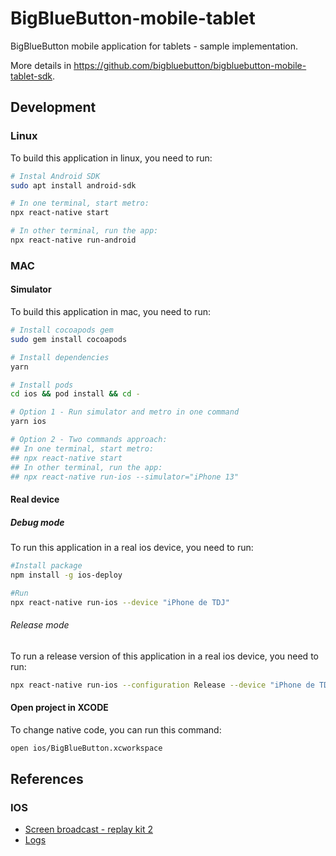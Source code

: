 # BigBlueButton-mobile-tablet

BigBlueButton mobile application for tablets - sample implementation.

More details in https://github.com/bigbluebutton/bigbluebutton-mobile-tablet-sdk.

## Development

### Linux

To build this application in linux, you need to run:

```sh
# Instal Android SDK
sudo apt install android-sdk

# In one terminal, start metro:
npx react-native start

# In other terminal, run the app:
npx react-native run-android
```

### MAC

#### Simulator

To build this application in mac, you need to run:

```sh
# Install cocoapods gem
sudo gem install cocoapods

# Install dependencies
yarn

# Install pods
cd ios && pod install && cd -

# Option 1 - Run simulator and metro in one command
yarn ios

# Option 2 - Two commands approach:
## In one terminal, start metro:
## npx react-native start
## In other terminal, run the app:
## npx react-native run-ios --simulator="iPhone 13"

```

#### Real device

##### Debug mode

To run this application in a real ios device, you need to run:

```sh
#Install package
npm install -g ios-deploy

#Run
npx react-native run-ios --device "iPhone de TDJ"
```

###### Release mode

To run a release version of this application in a real ios device, you need to run:

```sh
npx react-native run-ios --configuration Release --device "iPhone de TDJ"
```

#### Open project in XCODE

To change native code, you can run this command:

```sh
open ios/BigBlueButton.xcworkspace
```

## References

### IOS

- [Screen broadcast - replay kit 2](https://developer.apple.com/videos/play/wwdc2018/601/)
- [Logs](https://developer.apple.com/videos/play/wwdc2020/10168/)
